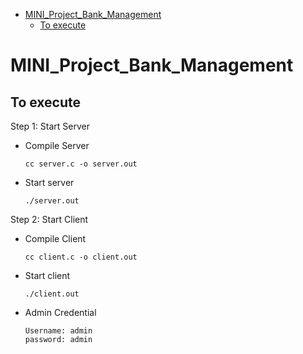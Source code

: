- [MINI_Project_Bank_Management](#mini_project_bank_management)
  - [To execute](#to-execute)

# MINI_Project_Bank_Management
## To execute
Step 1: Start Server
- Compile Server
    ```
    cc server.c -o server.out
    ```
- Start server
    ```
    ./server.out
    ```
Step 2: Start Client
- Compile Client
    ```
    cc client.c -o client.out
    ```
- Start client
    ```
    ./client.out
    ```
- Admin Credential
    ```
    Username: admin
    password: admin
    ```
